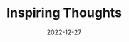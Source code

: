 ---
slug: thought-for-the-day
title: "Inspiring Thoughts"
date: 2022-12-27
excerpt: "Beauty is truth's smile when she beholds her own face in perfect mirror."
tags: [Inspiration, Motivation, Quotes, Thoughts]
---